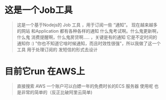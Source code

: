 # 这是一个Job工具
>
> 这是一个基于Nodejs的 Job 工具 ，用于订阅一些 “通知”。 现在越来越多的网站 和Application 都有各种各样的通知 什么鬼考试啊。什么鬼更新啊，什么鬼 消费提醒啊，什么鬼房贷啊..... ，关键是有的通知 它是不定时间的通知你 :) "你也不知道它啥时候通知，而且时效性很强"，所以我做了这一个工具 用于处理订阅的 发短信的形式去设计

# 目前它run 在AWS上
>
> 直接搜索 AWS 一个账户可以白嫖一年的免费时长的ECS 服务器 使用呢 也是非常的简单的（反正比破阿里云简单)
